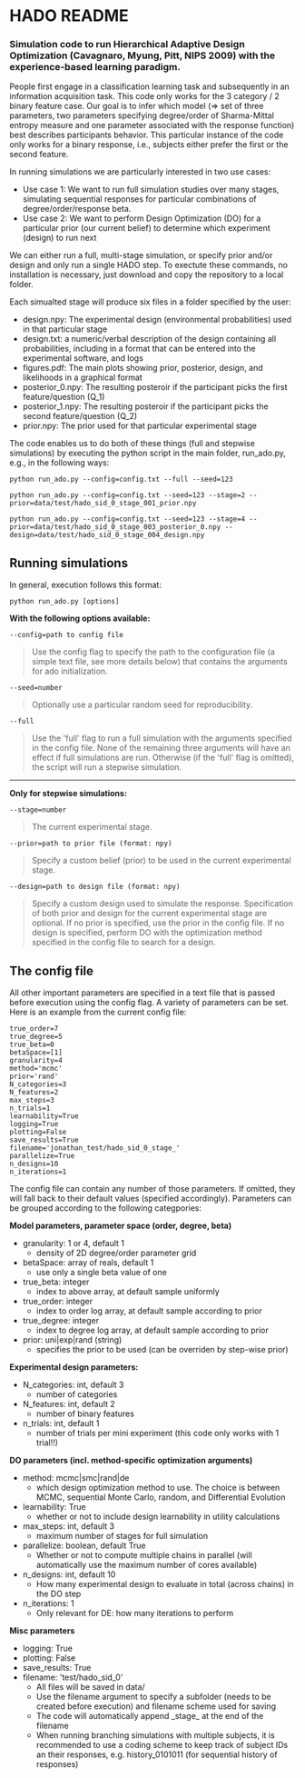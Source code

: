 # HADO README

### Simulation code to run Hierarchical Adaptive Design Optimization (Cavagnaro, Myung, Pitt, NIPS 2009) with the experience-based learning paradigm.

People first engage in a classification learning task and subsequently in an information acquisition task. This code only works for the 3 category / 2 binary feature case. Our goal is to infer which model (=> set of three parameters, two parameters specifying degree/order of Sharma-Mittal entropy measure and one parameter associated with the response function) best describes participants behavior. This particular instance of the code only works for a binary response, i.e., subjects either prefer the first or the second feature.

In running simulations we are particularly interested in two use cases:
- Use case 1: We want to run full simulation studies over many stages, simulating sequential responses for particular combinations of degree/order/response beta.
- Use case 2: We want to perform Design Optimization (DO) for a particular prior (our current belief) to determine which experiment (design) to run next 

We can either run a full, multi-stage simulation, or specify prior and/or design and only run a single HADO step. To exectute these commands, no installation is necessary, just download and copy the repository to a local folder.

Each simualted stage will produce six files in a folder specified by the user:
- design.npy: The experimental design (environmental probabilities) used in that particular stage
- design.txt: a numeric/verbal description of the design containing all probabilities, including in a format that can be entered into the experimental software, and logs
- figures.pdf: The main plots showing prior, posterior, design, and likelihoods in a graphical format
- posterior_0.npy: The resulting posteroir if the participant picks the first feature/question (Q_1)
- posterior_1.npy: The resulting posteroir if the participant picks the second feature/question (Q_2)
- prior.npy: The prior used for that particular experimental stage


The code enables us to do both of these things (full and stepwise simulations) by executing the python script in the main folder, run_ado.py, e.g., in the following ways:

```
python run_ado.py --config=config.txt --full --seed=123
```

```
python run_ado.py --config=config.txt --seed=123 --stage=2 --prior=data/test/hado_sid_0_stage_001_prior.npy
```

```
python run_ado.py --config=config.txt --seed=123 --stage=4 --prior=data/test/hado_sid_0_stage_003_posterior_0.npy --design=data/test/hado_sid_0_stage_004_design.npy
```

## Running simulations

In general, execution follows this format:

```
python run_ado.py [options]
```

**With the following options available:**

```
--config=path to config file
```
	
> Use the config flag to specify the path to the configuration file (a simple text file, see more details below) that contains the arguments for ado initialization.

```
--seed=number
```

>	Optionally use a particular random seed for reproducibility.

```
--full
```
	
>	Use the 'full' flag to run a full simulation with the arguments specified in the config file. None of the remaining three arguments will have an effect if full simulations are run. Otherwise (if the 'full' flag is omitted), the script will run a stepwise simulation.


<hr \>

**Only for stepwise simulations:**

```
--stage=number
```

>	The current experimental stage.

```
--prior=path to prior file (format: npy)
```

>	Specify a custom belief (prior) to be used in the current experimental stage.

```
--design=path to design file (format: npy)
```

>	Specify a custom design used to simulate the response. Specification of both prior and design for the current experimental stage are optional. If no prior is specified, use the prior in the config file. If no design is specified, perform DO with the optimization method specified in the config file to search for a design.


## The config file

All other important parameters are specified in a text file that is passed before execution using the config flag. A variety of parameters can be set. Here is an example from the current config file:

```
true_order=7
true_degree=5
true_beta=0
betaSpace=[1]
granularity=4
method='mcmc'
prior='rand'
N_categories=3
N_features=2
max_steps=3
n_trials=1
learnability=True
logging=True
plotting=False
save_results=True
filename='jonathan_test/hado_sid_0_stage_'
parallelize=True
n_designs=10
n_iterations=1
```

The config file can contain any number of those parameters. If omitted, they will fall back to their default values (specified accordingly). Parameters can be grouped according to the following categpories:

**Model parameters, parameter space (order, degree, beta)**

- granularity: 1 or 4, default 1
	- density of 2D degree/order parameter grid
- betaSpace: array of reals, default 1 
	- use only a single beta value of one 
- true_beta: integer
	- index to above array, at default sample uniformly
- true_order: integer
	- index to order log array, at default sample according to prior
- true_degree: integer
	- index to degree log array, at default sample according to prior
- prior: uni|exp|rand (string)
	- specifies the prior to be used (can be overriden by step-wise prior)

**Experimental design parameters:**

- N_categories: int, default 3
	- number of categories
- N_features: int, default 2
	- number of binary features
- n_trials: int, default 1
	- number of trials per mini experiment (this code only works with 1 trial!!)

**DO parameters (incl. method-specific optimization arguments)**
	
- method: mcmc|smc|rand|de
	- which design optimization method to use. The choice is between MCMC, sequential Monte Carlo, random, and Differential Evolution
- learnability: True
	- whether or not to include design learnability in utility calculations 
- max_steps: int, default 3 
	- maximum number of stages for full simulation
- parallelize: boolean, default True
	- Whether or not to compute multiple chains in parallel (will automatically use the maximum number of cores available)
- n_designs: int, default 10
	- How many experimental design to evaluate in total (across chains) in the DO step
- n_iterations: 1
	- Only relevant for DE: how many iterations to perform


**Misc parameters**

- logging: True
- plotting: False
- save_results: True
- filename: 'test/hado_sid_0'
	- All files will be saved in data/
	- Use the filename argument to specify a subfolder (needs to be created before execution) and filename scheme used for saving
	- The code will automatically append \_stage\_ at the end of the filename
	- When running branching simulations with multiple subjects, it is recommended to use a coding scheme to keep track of subject IDs an their responses, e.g. history_0101011 (for sequential history of responses)
